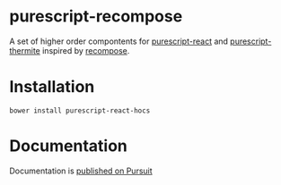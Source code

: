 # purescript-recompose

A set of higher order compontents for
[purescript-react](https://pursuit.purescript.org/packages/purescript-react)
and
[purescript-thermite](https://pursuit.purescript.org/packages/purescript-thermite)
inspired by [recompose](https://github.com/acdlite/recompose).

# Installation

```
bower install purescript-react-hocs
```

# Documentation

Documentation is [published on Pursuit](https://pursuit.purescript.org/packages/purescript-react-hocs)
